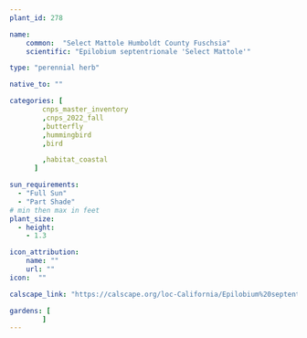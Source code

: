 ```yaml
---
plant_id: 278

name: 
    common:  "Select Mattole Humboldt County Fuschsia"    
    scientific: "Epilobium septentrionale 'Select Mattole'"  

type: "perennial herb"

native_to: ""

categories: [
        cnps_master_inventory
        ,cnps_2022_fall
        ,butterfly
        ,hummingbird
        ,bird

        ,habitat_coastal
      ]

sun_requirements:
  - "Full Sun"
  - "Part Shade"
# min then max in feet
plant_size:
  - height: 
    - 1.3

icon_attribution: 
    name: ""
    url: ""
icon:  ""

calscape_link: "https://calscape.org/loc-California/Epilobium%20septentrionale%20-%20Select%20Matole(%20)Epilobium"

gardens: [ 
        ]
---
```



